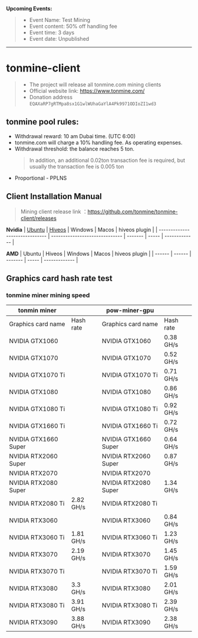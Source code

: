 **Upcoming Events:**
> * Event Name: Test Mining
> * Event content: 50% off handling fee
> * Event time: 3 days
> * Event date: Unpublished

---

# tonmine-client
> * The project will release all tonmine.com mining clients
> * Official website link: https://www.tonmine.com/
> * Donation address `EQAXaRP7gRTMpa8sx1G1wlWUhaGaYlA4Pk9971ODIoZI1wd3`


## tonmine pool rules:
* Withdrawal reward: 10 am Dubai time. (UTC 6:00)
* tonmine.com will charge a 10% handling fee. As operating expenses.
* Withdrawal threshold: the balance reaches 5 ton.
     > In addition, an additional 0.02ton transaction fee is required, but usually the transaction fee is 0.005 ton
* Proportional - PPLNS

## Client Installation Manual
> Mining client release link ：https://github.com/tonmine/tonmine-client/releases
> 
**Nvidia**
| [Ubuntu](doc/nvidia_ubuntu.md) | [Hiveos](doc/nvidia_hiveos.md) | Windows | Macos | hiveos plugin |
| ------------------------------ | ------------------------------ | ------- | ----- | ------------- |

**AMD**
| Ubuntu | Hiveos | Windows | Macos | hiveos plugin |
| ------ | ------ | ------- | ----- | ------------- |

## Graphics card hash rate test

### tonmine miner mining speed
| tonmin miner         |           | pow-miner-gpu        |           |
|----------------------|-----------|----------------------|-----------|
| Graphics card name   | Hash rate | Graphics card name   | Hash rate |
| NVIDIA GTX1060       |           | NVIDIA GTX1060       | 0.38 GH/s |
| NVIDIA GTX1070       |           | NVIDIA GTX1070       | 0.52 GH/s |
| NVIDIA GTX1070 Ti    |           | NVIDIA GTX1070 Ti    | 0.71 GH/s |
| NVIDIA GTX1080       |           | NVIDIA GTX1080       | 0.86 GH/s |
| NVIDIA GTX1080 Ti    |           | NVIDIA GTX1080 Ti    | 0.92 GH/s |
| NVIDIA GTX1660 Ti    |           | NVIDIA GTX1660 Ti    | 0.72 GH/s |
| NVIDIA GTX1660 Super |           | NVIDIA GTX1660 Super | 0.64 GH/s |
| NVIDIA RTX2060 Super |           | NVIDIA RTX2060 Super | 0.87 GH/s |
| NVIDIA RTX2070       |           | NVIDIA RTX2070       |           |
| NVIDIA RTX2080 Super |           | NVIDIA RTX2080 Super | 1.34 GH/s |
| NVIDIA RTX2080 Ti    | 2.82 GH/s | NVIDIA RTX2080 Ti    |           |
| NVIDIA RTX3060       |           | NVIDIA RTX3060       | 0.84 GH/s |
| NVIDIA RTX3060 Ti    | 1.81 GH/s | NVIDIA RTX3060 Ti    | 1.23 GH/s |
| NVIDIA RTX3070       | 2.19 GH/s | NVIDIA RTX3070       | 1.45 GH/s |
| NVIDIA RTX3070 Ti    |           | NVIDIA RTX3070 Ti    | 1.59 GH/s |
| NVIDIA RTX3080       | 3.3 GH/s  | NVIDIA RTX3080       | 2.01 GH/s |
| NVIDIA RTX3080 Ti    | 3.91 GH/s | NVIDIA RTX3080 Ti    | 2.39 GH/s |
| NVIDIA RTX3090       | 3.88 GH/s | NVIDIA RTX3090       | 2.38 GH/s |

### 
